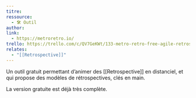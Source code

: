 ```yaml
---
titre: 
ressource:
  - 🛠️ Outil
author: 
link:
  - https://metroretro.io/
trello: https://trello.com/c/QV7GeKWt/133-metro-retro-free-agile-retrospective-tool
relates:
  - "[[Retrospective]]"
---
```

Un outil gratuit permettant d’animer des [[Retrospective]] en distanciel, et qui propose des modèles de rétrospectives, clés en main.

La version gratuite est déjà très complète.